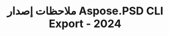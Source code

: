 ---
title: ملاحظات إصدار Aspose.PSD CLI Export - 2024
type: docs
weight: 40
url: /ar/net/cli/export/release-notes-2024/
---